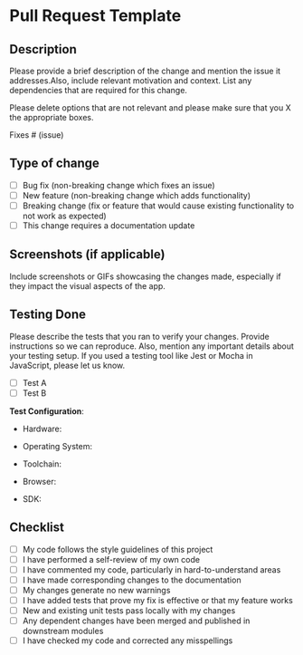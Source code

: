 # Pull Request Template

## Description

Please provide a brief description of the change and mention the issue it addresses.Also, include relevant motivation and context. List any dependencies that are required for this change.

Please delete options that are not relevant and please make sure that you X the appropriate boxes.

Fixes # (issue)

## Type of change

-   [ ] Bug fix (non-breaking change which fixes an issue)
-   [ ] New feature (non-breaking change which adds functionality)
-   [ ] Breaking change (fix or feature that would cause existing functionality to not work as expected)
-   [ ] This change requires a documentation update

## Screenshots (if applicable)
Include screenshots or GIFs showcasing the changes made, especially if they impact the visual aspects of the app.

## Testing Done

Please describe the tests that you ran to verify your changes. Provide instructions so we can reproduce. Also, mention any important details about your testing setup. If you used a testing tool like Jest or Mocha in JavaScript, please let us know.

-   [ ] Test A
-   [ ] Test B

**Test Configuration**:

-   Hardware:

-   Operating System:

-   Toolchain:

-   Browser:

-   SDK:

## Checklist

-   [ ] My code follows the style guidelines of this project
-   [ ] I have performed a self-review of my own code
-   [ ] I have commented my code, particularly in hard-to-understand areas
-   [ ] I have made corresponding changes to the documentation
-   [ ] My changes generate no new warnings
-   [ ] I have added tests that prove my fix is effective or that my feature works
-   [ ] New and existing unit tests pass locally with my changes
-   [ ] Any dependent changes have been merged and published in downstream modules
-   [ ] I have checked my code and corrected any misspellings